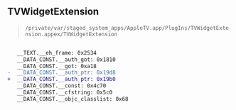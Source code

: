 ## TVWidgetExtension

> `/private/var/staged_system_apps/AppleTV.app/PlugIns/TVWidgetExtension.appex/TVWidgetExtension`

```diff

   __TEXT.__eh_frame: 0x2534
   __DATA_CONST.__auth_got: 0x1810
   __DATA_CONST.__got: 0xa18
-  __DATA_CONST.__auth_ptr: 0x19d8
+  __DATA_CONST.__auth_ptr: 0x19b0
   __DATA_CONST.__const: 0x4c70
   __DATA_CONST.__cfstring: 0x5c0
   __DATA_CONST.__objc_classlist: 0x68

```
